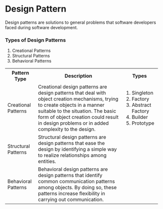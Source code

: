 # Design Pattern
Design patterns are solutions to general problems that software developers faced during software development.

<h3>Types of Design Patterns</h3>
<ol>
  <li>Creational Patterns</li>
  <li>Structural Patterns</li>
  <li>Behavioral Patterns</li>
 </ol>
   
 <table style="width = 100%">
  <tr>
    <th>Pattern Type</th>
    <th>Description</th>
    <th>Types</th>
  </tr>
  <tr>
    <td>Creational Patterns</td>
    <td>
        Creational design patterns are design patterns that deal with object creation mechanisms, trying to create objects in a manner suitable to the situation. The           basic form of object creation could result in design problems or in added complexity to the design. 
    </td>
    <td>
    <ol>
      <li>Singleton</li>
      <li>Factory</li>
      <li>Abstract Factory</li>
      <li>Builder</li>
      <li>Prototype</li>
    <ol>
    </td>
  </tr>
  <tr>
    <td>Structural Patterns</td>
    <td>
      Structural design patterns are design patterns that ease the design by identifying a simple way to realize relationships among entities.
    </td>
    <td></td>
  </tr>
  <tr>
    <td>Behavioral Patterns</td>
    <td> Behavioral design patterns are design patterns that identify common communication patterns among objects. By doing so, these patterns increase flexibility in carrying out communication.</td>
    <td></td>
  </tr>
</table>
